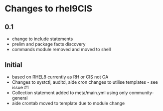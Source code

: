 # Changes to rhel9CIS

## 0.1

- change to include statements
- prelim and package facts discovery
- commands module removed and moved to shell

## Initial

- based on RHEL8 currently as RH or CIS not GA
- Changes to systctl, auditd, aide cron changes to utilise templates - see issue #1
- Collection statement added to meta/main.yml using only community-general
- aide crontab moved to template due to module change
